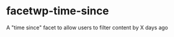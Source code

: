facetwp-time-since
==================

A "time since" facet to allow users to filter content by X days ago

